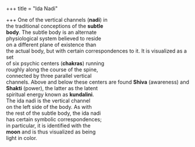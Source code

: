 +++
title = "Ida Nadi"

+++
One of the vertical channels (**nadi**) in  
the traditional conceptions of the **subtle**  
**body**. The subtle body is an alternate  
physiological system believed to reside  
on a different plane of existence than  
the actual body, but with certain correspondences to it. It is visualized as a set  
of six psychic centers (**chakras**) running  
roughly along the course of the spine,  
connected by three parallel vertical  
channels. Above and below these centers are found **Shiva** (awareness) and  
**Shakti** (power), the latter as the latent  
spiritual energy known as **kundalini**.  
The ida nadi is the vertical channel  
on the left side of the body. As with  
the rest of the subtle body, the ida nadi  
has certain symbolic correspondences;  
in particular, it is identified with the  
**moon** and is thus visualized as being  
light in color.